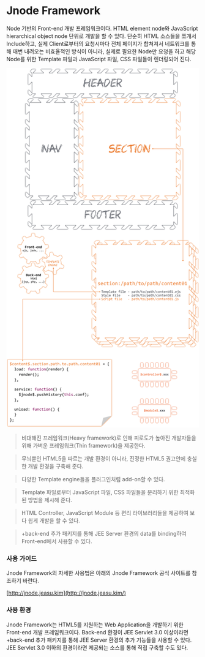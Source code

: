 Jnode Framework
======
Node 기반의 Front-end 개발 프레임워크이다. HTML element node와 JavaScript hierarchical object node 단위로 개발을 할 수 있다. 단순히 HTML 소스들을 쪼개서 Include하고, 실제 Client로부터의 요청시마다 전체 페이지가 합쳐져서 네트워크를 통해 매번 내려오는 비효율적인 방식이 아니라, 실제로 필요한 Node만 요청을 하고 해당 Node를 위한 Template 파일과 JavaScript 파일, CSS 파일들이 렌더링되어 진다.

![Alt Jnode Framework architecutre](images/jnode_architecture.png?raw=true "Jnode Framework architecutre")

> 비대해진 프레임워크(Heavy framework)로 인해 피로도가 높아진 개발자들을 위해 가벼운 프레임워크(Thin framework)을 제공한다.

> 무늬뿐인 HTML5을 따르는 개발 환경이 아니라, 진정한 HTML5 권고안에 충실한 개발 환경을 구축해 준다.

> 다양한 Template engine들을 플러그인처럼 add-on할 수 있다.

> Template 파일로부터 JavaScript 파일, CSS 파일들을 분리하기 위한 최적화된 방법을 제시해 준다.

> HTML Controller, JavaScript Module 등 편리 라이브러리들을 제공하여 보다 쉽게 개발을 할 수 있다.

> +back-end 추가 패키지를 통해 JEE Server 환경의 data를 binding하여 Front-end에서 사용할 수 있다.

### 사용 가이드
Jnode Framework의 자세한 사용법은 아래의 Jnode Framework 공식 사이트를 참조하기 바란다.

[http://jnode.jeasu.kim](http://jnode.jeasu.kim/)

### 사용 환경
Jnode Framework는 HTML5를 지원하는 Web Application을 개발하기 위한 Front-end 개발 프레임워크이다. Back-end 환경이 JEE Servlet 3.0 이상이라면 +back-end 추가 패키지를 통해 JEE Server 환경의 추가 기능들을 사용할 수 있다. JEE Servlet 3.0 이하의 환경이라면 제공되는 소스를 통해 직접 구축할 수도 있다.
